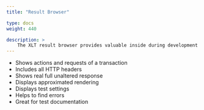 ```yaml
---
title: "Result Browser"

type: docs
weight: 440

description: >
    The XLT result browser provides valuable inside during development as well as during load test execution and evaluation.
---
```


- Shows actions and requests of a transaction
- Includes all HTTP headers
- Shows real full unaltered response
- Displays approximated rendering
- Displays test settings
- Helps to find errors
- Great for test documentation